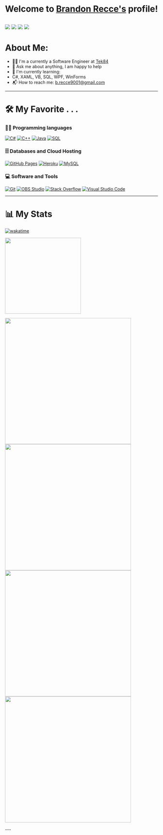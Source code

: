 # Welcome to [Brandon Recce's](https://brandonrecce.com/) profile!
<a href="https://docs.google.com/document/d/1flHZiLRhAOfmFTnvwTTyV9sYY1OxXk5RcUEuyulg0WI/edit?usp=sharing" target="_blank"><img src="https://img.shields.io/badge/Resume-UI/UX_Developer-red"></a>
<a href="https://brandonrecce.com/" target="_blank"><img src="https://img.shields.io/badge/Personal%20Site_/_Portfolio-brandonrecce.com-red"></a>
<a href="https://www.linkedin.com/in/brandon-recce/" target="_blank"><img src="https://img.shields.io/badge/LinkedIn-@brandon--recce-red"></a>
<a href="mailto:b.recce9001@gmail.com" target="_blank"><img src="https://img.shields.io/badge/Email-b.recce9001%40gmail.com-red"></a>
---

# **About Me**:

- 👨‍🎓 I'm a currently a Software Engineer at [Tek84](https://www.tek84.com/)
- 💬 Ask me about anything, I am happy to help
- 🌱 I'm currently learning:
- C#, XAML, VB, SQL, WPF, WinForms
- 📬 How to reach me: [b.recce9001@gmail.com](mailto:b.recce9001@gmail.com)

---

# 🛠️ **My Favorite . . .**

### 👨‍💻 Programming languages

<p>
    <a href="#"><img alt="C#" src="https://custom-icon-badges.herokuapp.com/badge/C%23-grey?logo=csharp&logoColor=white"></a>
    <a href="#"><img alt="C++" src="https://custom-icon-badges.herokuapp.com/badge/C++-grey?logo=cpp2&logoColor=white"></a>
    <a href="#"><img alt="Java" src="https://custom-icon-badges.herokuapp.com/badge/Java-grey?logo=java&logoColor=white"></a>
    <a href="#"><img alt="SQL" src="https://custom-icon-badges.herokuapp.com/badge/SQL-grey?logo=database&logoColor=white"></a>
</p>

### 🗄️ Databases and Cloud Hosting

<p>
    <a href="#"><img alt="GitHub Pages" src="https://img.shields.io/badge/GitHub-grey?logo=github&logoColor=white"></a>
    <a href="#"><img alt="Heroku" src="https://img.shields.io/badge/Heroku-grey?logo=heroku&logoColor=white"></a>
    <a href="#"><img alt="MySQL" src="https://img.shields.io/badge/MySQL-grey?logo=mysql&logoColor=white"></a>
</p>

### 💻 Software and Tools

<p>
    <a href="#"><img alt="Git" src="https://img.shields.io/badge/Git-grey?logo=git&logoColor=white"></a>
    <a href="#"><img alt="OBS Studio" src="https://img.shields.io/badge/-OBS%20Studio-grey?logo=obs-studio&logoColor=white"></a>
    <a href="#"><img alt="Stack Overflow" src="https://img.shields.io/badge/-Stack%20Overflow-grey?logo=stack-overflow&logoColor=white"></a>
    <a href="#"><img alt="Visual Studio Code" src="https://img.shields.io/badge/Visual%20Studio%20Code-grey?logo=visual-studio-code&logoColor=white"></a>
</p>

---

# 📊 **My Stats**

[![wakatime](https://wakatime.com/badge/user/018d2326-dace-490d-bc68-87652f2c3ea4.svg)](https://wakatime.com/@018d2326-dace-490d-bc68-87652f2c3ea4) 
<p>
    <a href="https://wakatime.com/@018d2326-dace-490d-bc68-87652f2c3ea4"><img height="250" target="_blank" rel="noreferrer noopener" src="https://wakatime.com/share/@brecce/e6353271-af5d-4ff5-b397-ca57e0198912.svg"></a>
    <p>
        <a href="https://wakatime.com/@018d2326-dace-490d-bc68-87652f2c3ea4"><img width="415" target="_blank" rel="noreferrer noopener" src="https://wakatime.com/share/@brecce/59169221-65bf-4958-93b0-4a10f1070fe4.svg"></a>
        <a href="https://wakatime.com/@018d2326-dace-490d-bc68-87652f2c3ea4"><img width="415" target="_blank" rel="noreferrer noopener" src="https://wakatime.com/share/@brecce/262bc9c6-8760-4416-af38-04b0f9f10925.svg"></a>
        <a href="https://wakatime.com/@018d2326-dace-490d-bc68-87652f2c3ea4"><img width="415" target="_blank" rel="noreferrer noopener" src="https://wakatime.com/share/@brecce/55347c4a-23c2-4888-9fc7-451cbde8a10d.svg"></a>
        <a href="https://wakatime.com/@018d2326-dace-490d-bc68-87652f2c3ea4"><img width="415" target="_blank" rel="noreferrer noopener" src="https://wakatime.com/share/@brecce/02c59b39-573d-4ced-9a8c-222fd48c145b.svg"></a>
    </p>
</p>
---

